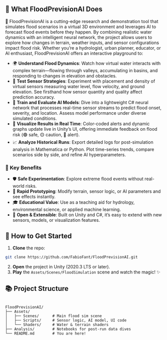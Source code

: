 ## 🚀 What FloodPrevisionAI Does

🌊 FloodPrevisionAI is a cutting-edge research and demonstration tool that simulates flood scenarios in a virtual 3D environment and leverages AI to forecast flood events before they happen. By combining realistic water dynamics with an intelligent neural network, the project allows users to explore how changes in terrain, weather inputs, and sensor configurations impact flood risk. Whether you’re a hydrologist, urban planner, educator, or AI enthusiast, FloodPrevisionAI offers an interactive playground to:

* 🌍 **Understand Flood Dynamics**: Watch how virtual water interacts with complex terrain—flowing through valleys, accumulating in basins, and responding to changes in elevation and obstacles.
* 📡 **Test Sensor Strategies**: Experiment with placement and density of virtual sensors measuring water level, flow velocity, and ground elevation. See firsthand how sensor quantity and quality affect prediction accuracy.
* 🤖 **Train and Evaluate AI Models**: Dive into a lightweight C# neural network that processes real-time sensor streams to predict flood onset, severity, and location. Assess model performance under diverse simulated conditions.
* 🎨 **Visualize Results in Real Time**: Color-coded alerts and dynamic graphs update live in Unity’s UI, offering immediate feedback on flood risk (🟢 safe, 🟡 caution, 🔴 alert).
* 📈 **Analyze Historical Runs**: Export detailed logs for post-simulation analysis in Mathematica or Python. Plot time-series trends, compare scenarios side by side, and refine AI hyperparameters.

### 🔑 Key Benefits

* 🛡️ **Safe Experimentation**: Explore extreme flood events without real-world risks.
* 🚀 **Rapid Prototyping**: Modify terrain, sensor logic, or AI parameters and see effects instantly.
* 🎓 **Educational Value**: Use as a teaching aid for hydrology, environmental science, or applied machine learning.
* 🔧 **Open & Extensible**: Built on Unity and C#, it’s easy to extend with new sensors, models, or visualization features.

## 🧩 How to Get Started

1. **Clone** the repo:

```bash
git clone https://github.com/FabioFant/FloodPrevisionAI.git
```
2. **Open** the project in Unity (2020.3 LTS or later).
3. **Play** the `Assets/Scenes/FloodSimulation` scene and watch the magic! ✨

## 📚 Project Structure

```

FloodPrevisionAI/
├── Assets/
│   ├── Scenes/      # Main flood sim scene
│   ├── Scripts/     # Sensor logic, AI model, UI code
│   └── Shaders/     # Water & terrain shaders
├── Analysis/        # Notebooks for post-run data dives
└── README.md        # You are here!

```

